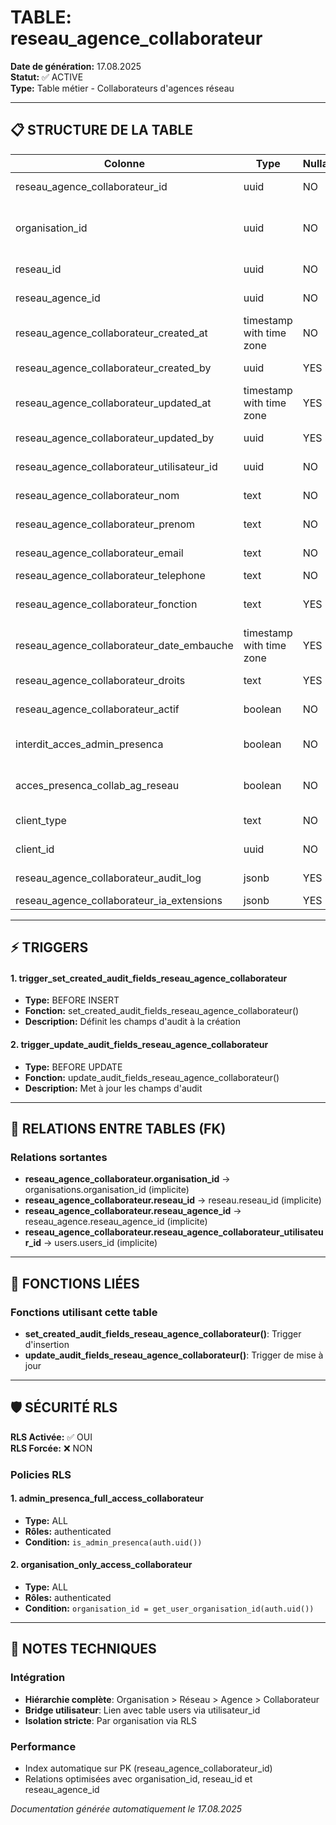 # TABLE: reseau_agence_collaborateur

**Date de génération:** 17.08.2025  
**Statut:** ✅ ACTIVE  
**Type:** Table métier - Collaborateurs d'agences réseau

---

## 📋 STRUCTURE DE LA TABLE

| Colonne | Type | Nullable | Défaut | Description |
|---------|------|----------|--------|-------------|
| reseau_agence_collaborateur_id | uuid | NO | gen_random_uuid() | 🔑 Identifiant unique |
| organisation_id | uuid | NO | - | 🔗 Organisation de rattachement |
| reseau_id | uuid | NO | - | 🔗 Réseau parent |
| reseau_agence_id | uuid | NO | - | 🔗 Agence de rattachement |
| reseau_agence_collaborateur_created_at | timestamp with time zone | NO | now() | Date de création |
| reseau_agence_collaborateur_created_by | uuid | YES | - | Créé par (utilisateur) |
| reseau_agence_collaborateur_updated_at | timestamp with time zone | YES | now() | Date de modification |
| reseau_agence_collaborateur_updated_by | uuid | YES | - | Modifié par (utilisateur) |
| reseau_agence_collaborateur_utilisateur_id | uuid | NO | - | 🔗 Référence utilisateur |
| reseau_agence_collaborateur_nom | text | NO | - | Nom du collaborateur |
| reseau_agence_collaborateur_prenom | text | NO | - | Prénom du collaborateur |
| reseau_agence_collaborateur_email | text | NO | - | Email professionnel |
| reseau_agence_collaborateur_telephone | text | NO | - | Téléphone |
| reseau_agence_collaborateur_fonction | text | YES | - | Fonction dans l'agence |
| reseau_agence_collaborateur_date_embauche | timestamp with time zone | YES | now() | Date d'embauche |
| reseau_agence_collaborateur_droits | text | YES | - | Droits et permissions |
| reseau_agence_collaborateur_actif | boolean | NO | true | Statut actif/inactif |
| interdit_acces_admin_presenca | boolean | NO | false | Restriction admin PRESENCA |
| acces_presenca_collab_ag_reseau | boolean | NO | true | Accès plateforme PRESENCA |
| client_type | text | NO | 'reseau_agence' | Type de client |
| client_id | uuid | NO | gen_random_uuid() | ID client générique |
| reseau_agence_collaborateur_audit_log | jsonb | YES | - | Journal d'audit |
| reseau_agence_collaborateur_ia_extensions | jsonb | YES | - | Extensions IA |

---

## ⚡ TRIGGERS

#### 1. trigger_set_created_audit_fields_reseau_agence_collaborateur
- **Type:** BEFORE INSERT
- **Fonction:** set_created_audit_fields_reseau_agence_collaborateur()
- **Description:** Définit les champs d'audit à la création

#### 2. trigger_update_audit_fields_reseau_agence_collaborateur
- **Type:** BEFORE UPDATE
- **Fonction:** update_audit_fields_reseau_agence_collaborateur()
- **Description:** Met à jour les champs d'audit

---

## 🔗 RELATIONS ENTRE TABLES (FK)

### Relations sortantes
- **reseau_agence_collaborateur.organisation_id** → organisations.organisation_id (implicite)
- **reseau_agence_collaborateur.reseau_id** → reseau.reseau_id (implicite)
- **reseau_agence_collaborateur.reseau_agence_id** → reseau_agence.reseau_agence_id (implicite)
- **reseau_agence_collaborateur.reseau_agence_collaborateur_utilisateur_id** → users.users_id (implicite)

---

## 🔧 FONCTIONS LIÉES

### Fonctions utilisant cette table
- **set_created_audit_fields_reseau_agence_collaborateur()**: Trigger d'insertion
- **update_audit_fields_reseau_agence_collaborateur()**: Trigger de mise à jour

---

## 🛡️ SÉCURITÉ RLS

**RLS Activée:** ✅ OUI  
**RLS Forcée:** ❌ NON

### Policies RLS

#### 1. admin_presenca_full_access_collaborateur
- **Type:** ALL
- **Rôles:** authenticated
- **Condition:** `is_admin_presenca(auth.uid())`

#### 2. organisation_only_access_collaborateur
- **Type:** ALL
- **Rôles:** authenticated
- **Condition:** `organisation_id = get_user_organisation_id(auth.uid())`

---

## 🎯 NOTES TECHNIQUES

### Intégration
- **Hiérarchie complète**: Organisation > Réseau > Agence > Collaborateur
- **Bridge utilisateur**: Lien avec table users via utilisateur_id
- **Isolation stricte**: Par organisation via RLS

### Performance
- Index automatique sur PK (reseau_agence_collaborateur_id)
- Relations optimisées avec organisation_id, reseau_id et reseau_agence_id

*Documentation générée automatiquement le 17.08.2025*